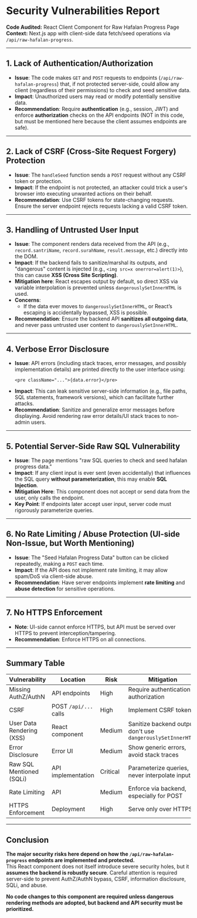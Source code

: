 # Security Vulnerabilities Report

**Code Audited:** React Client Component for Raw Hafalan Progress Page  
**Context:** Next.js app with client-side data fetch/seed operations via `/api/raw-hafalan-progress`.

---

## 1. **Lack of Authentication/Authorization**

- **Issue**: The code makes `GET` and `POST` requests to endpoints (`/api/raw-hafalan-progress`) that, if not protected server-side, could allow any client (regardless of their permissions) to check and seed sensitive data.
- **Impact**: Unauthorized users may read or modify potentially sensitive data.
- **Recommendation**: Require **authentication** (e.g., session, JWT) and enforce **authorization** checks on the API endpoints (NOT in this code, but must be mentioned here because the client assumes endpoints are safe).

---

## 2. **Lack of CSRF (Cross-Site Request Forgery) Protection**

- **Issue**: The `handleSeed` function sends a `POST` request without any CSRF token or protection.
- **Impact**: If the endpoint is not protected, an attacker could trick a user's browser into executing unwanted actions on their behalf.
- **Recommendation**: Use CSRF tokens for state-changing requests. Ensure the server endpoint rejects requests lacking a valid CSRF token.

---

## 3. **Handling of Untrusted User Input**

- **Issue**: The component renders data received from the API (e.g., `record.santriName`, `record.surahName`, `result.message`, etc.) directly into the DOM.
- **Impact**: If the backend fails to sanitize/marshal its outputs, and "dangerous" content is injected (e.g., `<img src=x onerror=alert(1)>`), this can cause **XSS (Cross Site Scripting)**.
- **Mitigation here**: React escapes output by default, so direct XSS via variable interpolation is prevented unless `dangerouslySetInnerHTML` is used.
- **Concerns**:
  - If the data ever moves to `dangerouslySetInnerHTML`, or React’s escaping is accidentally bypassed, XSS is possible.
- **Recommendation**: Ensure the backend API **sanitizes all outgoing data**, and never pass untrusted user content to `dangerouslySetInnerHTML`.

---

## 4. **Verbose Error Disclosure**

- **Issue**: API errors (including stack traces, error messages, and possibly implementation details) are printed directly to the user interface using:
  ```tsx
  <pre className="...">{data.error}</pre>
  ```
- **Impact**: This can leak sensitive server-side information (e.g., file paths, SQL statements, framework versions), which can facilitate further attacks.
- **Recommendation**: Sanitize and generalize error messages before displaying. Avoid rendering raw error details/UI stack traces to non-admin users.

---

## 5. **Potential Server-Side Raw SQL Vulnerability**

- **Issue**: The page mentions "raw SQL queries to check and seed hafalan progress data."
- **Impact**: If any client input is ever sent (even accidentally) that influences the SQL query **without parameterization**, this may enable **SQL Injection**.
- **Mitigation Here**: This component does not accept or send data from the user, only calls the endpoint.
- **Key Point**: If endpoints later accept user input, server code must rigorously parameterize queries.

---

## 6. **No Rate Limiting / Abuse Protection (UI-side Non-Issue, but Worth Mentioning)**

- **Issue**: The "Seed Hafalan Progress Data" button can be clicked repeatedly, making a `POST` each time.
- **Impact**: If the API does not implement rate limiting, it may allow spam/DoS via client-side abuse.
- **Recommendation**: Have server endpoints implement **rate limiting** and **abuse detection** for sensitive operations.

---

## 7. **No HTTPS Enforcement**

- **Note**: UI-side cannot enforce HTTPS, but API must be served over HTTPS to prevent interception/tampering.
- **Recommendation**: Enforce HTTPS on all connections.

---

## Summary Table

| Vulnerability             | Location              | Risk     | Mitigation                                                   |
| ------------------------- | --------------------- | -------- | ------------------------------------------------------------ |
| Missing AuthZ/AuthN       | API endpoints         | High     | Require authentication & authorization                       |
| CSRF                      | POST `/api/...` calls | High     | Implement CSRF tokens                                        |
| User Data Rendering (XSS) | React component       | Medium   | Sanitize backend output, don't use `dangerouslySetInnerHTML` |
| Error Disclosure          | Error UI              | Medium   | Show generic errors, avoid stack traces                      |
| Raw SQL Mentioned (SQLi)  | API implementation    | Critical | Parameterize queries, never interpolate input                |
| Rate Limiting             | API                   | Medium   | Enforce via backend, especially for POST                     |
| HTTPS Enforcement         | Deployment            | High     | Serve only over HTTPS                                        |

---

## **Conclusion**

**The major security risks here depend on how the `/api/raw-hafalan-progress` endpoints are implemented and protected.**  
This React component does not itself introduce severe security holes, but it **assumes the backend is robustly secure**. Careful attention is required server-side to prevent AuthZ/AuthN bypass, CSRF, information disclosure, SQLi, and abuse.

**No code changes to this component are required unless dangerous rendering methods are adopted, but backend and API security must be prioritized.**
